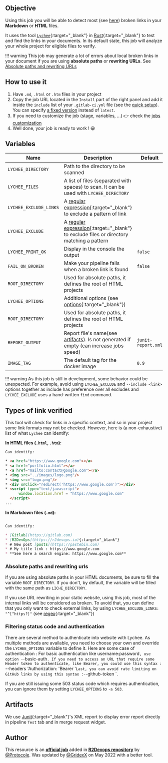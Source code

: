 ## Objective

Using this job you will be able to detect most (see [here](#types-of-link-verified)) broken links in your **Markdown** or **HTML** files.

It uses the tool [`Lychee`](https://github.com/lycheeverse/lychee){:target="_blank"} in [Rust](https://rust-lang.org){:target="_blank"}
to test and find the links in your documents.
In its default state, this job will analyze your whole project for eligible files to verify.

!!! warning
    This job may generate a lot of errors about local broken links in your document if you are using **absolute paths** or **rewriting URLs**.
    See [Absolute paths and rewriting URLs](#absolute-paths-and-rewriting-urls)

## How to use it

1. Have `.md`, `.html` or `.htm` files in your project
1. Copy the job URL located in the `Install` part of the right panel and add it inside the `include` list of your `.gitlab-ci.yml` file (see the [quick setup](/use-the-hub/#quick-setup)). You can specify [a fixed version](#changelog) instead of `latest`.
1. If you need to customize the job (stage, variables, ...) 👉 check the [jobs
   customization](/use-the-hub/#jobs-customization)
1. Well done, your job is ready to work ! 😀

## Variables

| Name | Description | Default |
| ---- | ----------- | ------- |
| `LYCHEE_DIRECTORY` <img width=450/> | Path to the directory to be scanned | ` ` |
| `LYCHEE_FILES` | A list of files (separated with spaces) to scan. It can be used with `LYCHEE_DIRECTORY` | ` ` |
| `LYCHEE_EXCLUDE_LINKS` | A [regular expression](https://en.wikipedia.org/wiki/Regular_expression){:target="_blank"} to exclude a pattern of link | ` ` |
| `LYCHEE_EXCLUDE` | A [regular expression](https://en.wikipedia.org/wiki/Regular_expression){:target="_blank"} to exclude files or directory matching a pattern | ` ` |
| `LYCHEE_PRINT_OK` | Display in the console the output | `false` |
| `FAIL_ON_BROKEN` | Make your pipeline fails when a broken link is found | `false` |
| `ROOT_DIRECTORY` | Used for absolute paths, it defines the root of HTML projects | ` ` |
| `LYCHEE_OPTIONS` | Additional options (see [options](https://github.com/lycheeverse/lychee#commandline-parameters){:target="_blank"}) | ` ` |
| `ROOT_DIRECTORY` | Used for absolute paths, it defines the root of HTML projects | ` ` |
| `REPORT_OUTPUT` | Report file's name(see [artifacts](#artifacts)). Is not generated if empty (can increase jobs speed) | `junit-report.xml` |
| `IMAGE_TAG` | The default tag for the docker image | `0.9`  |

!!! warning
    As this job is still in development, some behavior could be unexpected.
    For example, avoid using `LYCHEE_EXCLUDE` and `--include <link>` options together as include has preference over all excludes and `LYCHEE_EXCLUDE` uses a hand-written  `find` command.


## Types of link verified

This tool will check for links in a specific context, and so in your project some link formats may not be checked. However,
here is (a non-exhaustive) list of what `Lychee` can identify:

**In HTML files (`.html`, `.htm`):**
```HTML
Can identify:

* <a href="https://www.google.com"></a>
* <a href="portfolio.html"></a>
* <a href="mailto:contact@google.com"></a>
* <img src="../images/logo.png"/>
* <img src="logo.png"/>
* <div onClick="redirect('https://www.google.com')"></div>
* <script type="text/javascript">
      window.location.href = "https://www.google.com"
  </script>
...
```

**In Markdown files (`.md`):**
```md

Can identify:

* [Gitlab](https://gitlab.com)
* [R2DevOps](https://r2devops.io){:target="_blank"}
* # New post [posts](https://pastebin.com)
* # My title link : https://www.google.com
* **See here a search engine: https://www.google.com**
```

### Absolute paths and rewriting urls

If you are using absolute paths in your HTML documents, be sure to fill the variable `ROOT_DIRECTORY`. If you don't, by default, the variable will be filled with the same path as `LICHE_DIRECTORY`.

If you use URL rewriting in your static website, using this job, most of the internal links will be considered as broken. To avoid that, you can define that you
only want to check external links, by using `LYCHEE_EXCLUDE_LINKS: "^[^https?]"` (see [regex](https://en.wikipedia.org/wiki/Regular_expression){:target="_blank"})

### Filtering status code and authentication

There are several method to authenticate into website with Lychee. As multiple methods are available, you need to choose your own and override the `LYCHEE_OPTIONS` variable to define it. Here are some case of authentication :
For basic authentication like username:password`, use option `--basic-auth`.
If you need to access an URL that require some Header token to authenticate, like Bearer, you could use this syntax : ` --headers 'Authorization: 'Bearer <token>'`
Last, you can avoid rate limiting on GitHub links by using this syntax : `--github-token <github-token>`.

If you are still issuing some 503 status code which requires authentication, you can ignore them by setting `LYCHEE_OPTIONS` to `-a 503`.

## Artifacts

We use [Junit](https://junit.org/junit5/){:target="_blank"}'s XML report to display error report
directly in pipeline `Test` tab and in merge request widget.



## Author
This resource is an **[official job](https://docs.r2devops.io/faq-labels/)** added in [**R2Devops repository**](https://gitlab.com/r2devops/hub) by [@Protocole](https://gitlab.com/Protocole). Was updated by [@GridexX](https://gitlab.com/GridexX) on May 2022 with a better tool.
